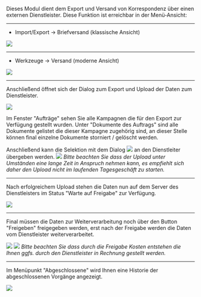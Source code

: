 Dieses Modul dient dem Export und Versand von Korrespondenz über einen externen Dienstleister. Diese Funktion ist erreichbar in der Menü-Ansicht: 


----------


 - Import/Export → Briefversand (klassische Ansicht)

![](http://xpecto.github.io/docs/img/E-Brief/E-Brief_Menue_Klassik.png)


----------


 - Werkzeuge → Versand (moderne Ansicht)

![](http://xpecto.github.io/docs/img/E-Brief/E-Brief_Menue_Modern.png)


----------


Anschließend öffnet sich der Dialog zum Export und Upload der Daten zum Dienstleister.

![](http://xpecto.github.io/docs/img/E-Brief/E-Brief_Statusanzeige.png)

Im Fenster "Aufträge" sehen Sie  alle Kampagnen die für den Export zur Verfügung gestellt wurden. 
Unter "Dokumente des Auftrags" sind alle Dokumente gelistet die dieser Kampagne zugehörig sind, 
an dieser Stelle können final einzelne Dokumente storniert / gelöscht werden. 

Anschließend kann die Selektion mit dem Dialog ![](http://xpecto.github.io/docs/img/E-Brief/Dokumente_Hochladen.png) an den Dienstleiter übergeben werden. 
![](http://xpecto.github.io/docs/img/img_1431936241832.png) *Bitte beachten Sie dass der Upload unter Umständen eine lange Zeit in Anspruch nehmen kann, es empfiehlt sich daher den Upload nicht im laufenden Tagesgeschäft zu starten.*


----------

Nach erfolgreichem Upload stehen die Daten nun auf dem Server des Dienstleisters im Status "Warte auf Freigabe" zur Verfügung.

![](http://xpecto.github.io/docs/img/E-Brief/Warten_auf_Freigabe.png)


----------
Final müssen die Daten zur Weiterverarbeitung noch über den Button "Freigeben" freigegeben werden, erst nach der Freigabe werden die Daten vom Dienstleister weiterverarbeitet.

![](http://xpecto.github.io/docs/img/E-Brief/Warten_auf_Freigabe1.png)
![](http://xpecto.github.io/docs/img/img_1431936241832.png) *Bitte beachten Sie dass durch die Freigabe Kosten entstehen die Ihnen ggfs. durch den Dienstleister in Rechnung gestellt werden.*


----------


Im Menüpunkt "Abgeschlossene" wird Ihnen eine Historie der abgeschlossenen Vorgänge angezeigt. 

![](http://xpecto.github.io/docs/img/E-Brief/Abgeschlossen.gif)


